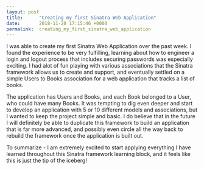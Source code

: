 ```yaml
---
layout: post
title:      "Creating my first Sinatra Web Application"
date:       2018-11-20 17:15:46 +0000
permalink:  creating_my_first_sinatra_web_application
---
```



I was able to create my first Sinatra Web Application over the past week. I found the experience to be very fulfilling, learning about how to engineer a login and logout process that includes securing passwords was especially exciting. I had alot of fun playing with various associations that the Sinatra framework allows us to create and support, and eventually settled on a simple Users to Books association for a web application that tracks a list of books.

The application has Users and Books, and each Book belonged to a User, who could have many Books. It was tempting to dig even deeper and start to develop an application with 5 or 10 different models and associations, but I wanted to keep the project simple and basic. I do believe that in the future I will definitely be able to duplicate this framework to build an application that is far more advanced, and possibly even circle all the way back to rebuild the framework once the application is built out.

To summarize - I am extremely excited to start applying everything I have learned throughout this Sinatra framework learning block, and it feels like this is just the tip of the iceberg!
